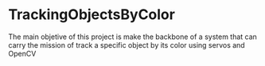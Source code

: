 # TrackingObjectsByColor
The main objetive of this project is make the backbone of a system that can carry the mission of track a specific object by its color using servos and OpenCV
